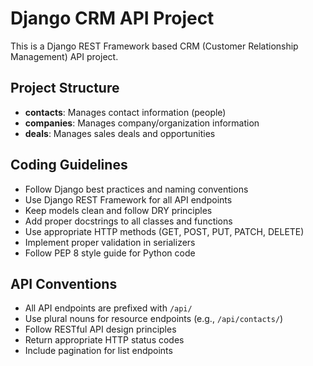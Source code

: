 <!-- Use this file to provide workspace-specific custom instructions to Copilot. For more details, visit https://code.visualstudio.com/docs/copilot/copilot-customization#_use-a-githubcopilotinstructionsmd-file -->

# Django CRM API Project

This is a Django REST Framework based CRM (Customer Relationship Management) API project.

## Project Structure
- **contacts**: Manages contact information (people)
- **companies**: Manages company/organization information
- **deals**: Manages sales deals and opportunities

## Coding Guidelines
- Follow Django best practices and naming conventions
- Use Django REST Framework for all API endpoints
- Keep models clean and follow DRY principles
- Add proper docstrings to all classes and functions
- Use appropriate HTTP methods (GET, POST, PUT, PATCH, DELETE)
- Implement proper validation in serializers
- Follow PEP 8 style guide for Python code

## API Conventions
- All API endpoints are prefixed with `/api/`
- Use plural nouns for resource endpoints (e.g., `/api/contacts/`)
- Follow RESTful API design principles
- Return appropriate HTTP status codes
- Include pagination for list endpoints
